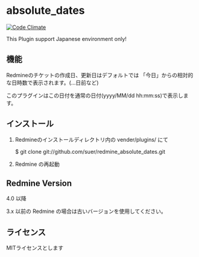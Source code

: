 absolute_dates
===================

[![Code Climate](https://codeclimate.com/github/suer/redmine_absolute_dates.png)](https://codeclimate.com/github/suer/redmine_absolute_dates)

This Plugin support Japanese environment only!

機能
---------------------

Redmineのチケットの作成日、更新日はデフォルトでは
「今日」からの相対的な日時数で表示されます。(...日前など)

このプラグインはこの日付を通常の日付(yyyy/MM/dd hh:mm:ss)で表示します。

インストール
---------------------

1. Redmineのインストールディレクトリ内の vender/plugins/ にて

   $ git clone git://github.com/suer/redmine_absolute_dates.git

2. Redmine の再起動

Redmine Version
---------------------

4.0 以降

3.x 以前の Redmine の場合は古いバージョンを使用してください。

ライセンス
---------------------

MITライセンスとします


